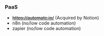 ### PaaS
- ~~https://automate.io/~~ (Acquired by Notion)
- n8n (no/low code automation)
- zapier (no/low code automation)
